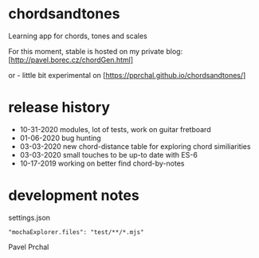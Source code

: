 # chordsandtones

Learning app for chords, tones and scales

For this moment, stable is hosted on my private blog:
[http://pavel.borec.cz/chordGen.html]


or - little bit experimental on
[https://pprchal.github.io/chordsandtones/]

# release history
* 10-31-2020 modules, lot of tests, work on guitar fretboard
* 01-06-2020 bug hunting
* 03-03-2020 new chord-distance table for exploring chord similiarities 
* 03-03-2020 small touches to be up-to date with ES-6
* 10-17-2019 working on better find chord-by-notes

# development notes
settings.json
```
"mochaExplorer.files": "test/**/*.mjs"
```


Pavel Prchal
